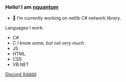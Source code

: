 ### Hello! I am <a href="https://0x91.cf">nquantum</a>

- 🔭 I’m currently working on netlib C# network library.


Languages I work:
<ul>
   <li>C#</li>
    <li>C <i>I know some, but not very much.</i></li>
    <li>JS</li>
    <li>HTML</li>
    <li>CSS</li>
    <li>VB.NET</li>
</ul>

<a href="https://discord.gg/9Zq4BEBU4s">Discord Xdddd</a>

